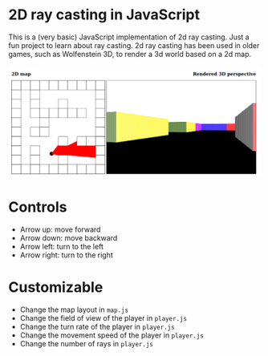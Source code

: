 # 2D ray casting in JavaScript
This is a (very basic) JavaScript implementation of 2d ray casting. Just a fun project to learn about ray casting. 2d ray casting has been used in older games, such as Wolfenstein 3D, to render a 3d world based on a 2d map.

![Picture of implementation](./pictures/screenshot_1.png)

# Controls
- Arrow up: move forward
- Arrow down: move backward
- Arrow left: turn to the left
- Arrow right: turn to the right

# Customizable
- Change the map layout in ```map.js```
- Change the field of view of the player in ```player.js```
- Change the turn rate of the player in ```player.js```
- Change the movement speed of the player in ```player.js```
- Change the number of rays in ```player.js```
